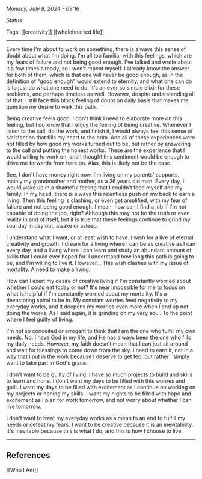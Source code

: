 
*Monday, July 8, 2024 - 09:16*

Status:

Tags: [[creativity]] [[wholehearted life]]

---

Every time I'm about to work on something, there is always this sense of doubt about what I'm doing. I'm all too familiar with this feelings, which are my fears of failure and not being good enough. I've talked and wrote about it a few times already, so I won't repeat myself. I already know the answer for both of them, which is that one will never be good enough, as in the definition of "good enough" would extend to eternity, and what one can do is to just do what one need to do. It's an ever so simple elixir for these problems, and perhaps timeless as well. However, despite understanding all of that, I still face this block feeling of doubt on daily basis that makes me question my desire to walk this path.

Being creative feels good. I don't think I need to elaborate more on this feeling, but I do know that I enjoy the feeling of being creative. Whenever I listen to the call, do the work, and finish it, I would always feel this sense of satisfaction that fills my heart to the brim. And all of these experiences were not filled by how good my works turned out to be, but rather by answering to the call and putting the honest works. These are the experience that I would willing to work on, and I thought this sentiment would be enough to drive me forwards from here on. Alas, this is likely not be the case.

See, I don't have money right now. I'm living on my parents' supports, mainly my grandmother and mother, as a 26 years old man. Every day, I would wake up in a shameful feeling that I couldn't feed myself and my family. In my head, there is always this relentless push on my back to earn a living. Then this feeling is clashing, or even get amplified, with my fear of failure and not being good enough. I mean, how can I find a job if I'm not capable of doing the job, right? Although this may not be the truth or even reality in and of itself, but it is true that these feelings continue to grind my soul day in day out, awake or asleep.

I understand what I want, or at least wish to have. I wish for a live of eternal creativity and growth. I dream for a living where I can be as creative as I can every day, and a living where I can learn and study an abundant amount of skills that I could ever hoped for. I understand how long this path is going to be, and I'm willing to live it. However... This wish clashes with my issue of mortality. A need to make a living.

How can I exert my desire of creative living if I'm constantly worried about whether I could eat today or not? It's near impossible for me to focus on what is helpful if I'm constantly worried about my mortality. It's a devastating spiral to be in. My constant worries feed negativity to my everyday works, and it deepens my worries even more when I end up not doing the works. As I said again, it is grinding on my very soul. To the point where I feel guilty of living.

I'm not so conceited or arrogant to think that I am the one who fulfill my own needs. No. I have God in my life, and He has always been the one who fills my daily needs. However, my faith doesn't mean that I can just sit around and wait for blessings to come down from the sky. I need to earn it, not in a way that I put in the work because I deserve to get fed, but rather I simply want to take part in God's grace.

I don't want to be guilty of living. I have so much projects to build and skills to learn and hone. I don't want my days to be filled with this worries and guilt. I want my days to be filled with excitement as I continue on working on my projects or honing my skills. I want my nights to be filled with hope and excitement as I plan for work tomorrow, and not worry about whether I can live tomorrow.

I don't want to treat my everyday works as a mean to an end to fulfill my needs or defeat my fears. I want to be creative because it is an inevitability. It's inevitable because this is what I do, and this is how I choose to live.

---
## References

[[Who I Am]]
